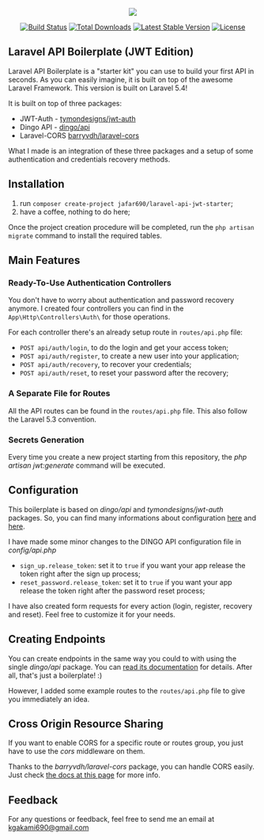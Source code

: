 <p align="center"><img src="https://laravel.com/assets/img/components/logo-laravel.svg"></p>

<p align="center">
<a href="https://travis-ci.org/jafar690/laravel-api-jwt-starter"><img src="https://travis-ci.org/laravel/framework.svg" alt="Build Status"></a>
<a href="https://packagist.org/packages/jafar690/laravel-api-jwt-starter"><img src="https://poser.pugx.org/laravel/framework/d/total.svg" alt="Total Downloads"></a>
<a href="https://packagist.org/packages/jafar690/laravel-api-jwt-starter"><img src="https://poser.pugx.org/laravel/framework/v/stable.svg" alt="Latest Stable Version"></a>
<a href="https://packagist.org/packages/jafar690/laravel-api-jwt-starter"><img src="https://poser.pugx.org/laravel/framework/license.svg" alt="License"></a>
</p>

## Laravel API Boilerplate (JWT Edition)

Laravel API Boilerplate is a "starter kit" you can use to build your first API in seconds. As you can easily imagine, it is built on top of the awesome Laravel Framework. This version is built on Laravel 5.4!

It is built on top of three packages:

* JWT-Auth - [tymondesigns/jwt-auth](https://github.com/tymondesigns/jwt-auth)
* Dingo API - [dingo/api](https://github.com/dingo/api)
* Laravel-CORS [barryvdh/laravel-cors](http://github.com/barryvdh/laravel-cors)

What I made is an integration of these three packages and a setup of some authentication and credentials recovery methods.

## Installation

1. run `composer create-project jafar690/laravel-api-jwt-starter`;
2. have a coffee, nothing to do here;

Once the project creation procedure will be completed, run the `php artisan migrate` command to install the required tables.


## Main Features

### Ready-To-Use Authentication Controllers

You don't have to worry about authentication and password recovery anymore. I created four controllers you can find in the `App\Http\Controllers\Auth\` for those operations.

For each controller there's an already setup route in `routes/api.php` file:

* `POST api/auth/login`, to do the login and get your access token;
* `POST api/auth/register`, to create a new user into your application;
* `POST api/auth/recovery`, to recover your credentials;
* `POST api/auth/reset`, to reset your password after the recovery;

### A Separate File for Routes

All the API routes can be found in the `routes/api.php` file. This also follow the Laravel 5.3 convention.

### Secrets Generation

Every time you create a new project starting from this repository, the _php artisan jwt:generate_ command will be executed.

## Configuration

This boilerplate is based on _dingo/api_ and _tymondesigns/jwt-auth_ packages. So, you can find many informations about configuration <a href="https://github.com/tymondesigns/jwt-auth/wiki/Configuration" target="_blank">here</a> and <a href="https://github.com/dingo/api/wiki/Configuration">here</a>.

I have made some minor changes to the DINGO API configuration file in _config/api.php_ 

* `sign_up.release_token`: set it to `true` if you want your app release the token right after the sign up process;
* `reset_password.release_token`: set it to `true` if you want your app release the token right after the password reset process;

I have also created form requests for every action (login, register, recovery and reset). Feel free to customize it for your needs.

## Creating Endpoints

You can create endpoints in the same way you could to with using the single _dingo/api_ package. You can <a href="https://github.com/dingo/api/wiki/Creating-API-Endpoints" target="_blank">read its documentation</a> for details. After all, that's just a boilerplate! :)

However, I added some example routes to the `routes/api.php` file to give you immediately an idea.

## Cross Origin Resource Sharing

If you want to enable CORS for a specific route or routes group, you just have to use the _cors_ middleware on them.

Thanks to the _barryvdh/laravel-cors_ package, you can handle CORS easily. Just check <a href="https://github.com/barryvdh/laravel-cors" target="_blank">the docs at this page</a> for more info.

## Feedback

For any questions or feedback, feel free to send me an email at kgakami690@gmail.com
